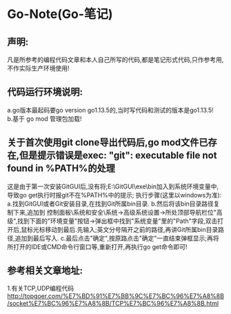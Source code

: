 # Go-Note(Go-笔记)

## 声明:
凡是所参考的编程代码文章和本人自己所写的代码,都是笔记形式代码,只作参考用,不作实际生产环境使用!

## 代码运行环境说明:
a.go版本最起码要go version go1.13.5的,当时写代码和测试的版本是go1.13.5!  
b.基于 go mod 管理包加载!

## 关于首次使用git clone导出代码后,go mod文件已存在,但是提示错误是exec: "git": executable file not found in %PATH%的处理
这是由于第一次安装GitGUI后,没有将;E:\GitGUI\exe\bin加入到系统环境变量中,导致go get执行时报git不在%PATH%中的提示;
执行步骤(这里以windows为准):
a.找到GitGUI或者Git安装目录,在找到Git所属bin目录.
b.然后将该bin目录路径复制下来,追加到 控制面板\系统和安全\系统->高级系统设置->所处顶部导航栏位"高级",找到下面的"环境变量"按钮->弹出框中找到"系统变量"里的"Path"字段,双击打开后,鼠标光标移动到最后.先输入;英文分号隔开之前的路径,再讲Git所属bin目录路径,追加到最后写入.
c.最后点击"确定",按原路点击"确定"一直结束弹框显示;再将所打开的IDE或CMD命令行窗口等,重新打开,再执行go get命令即可!

## 参考相关文章地址:
1.有关TCP,UDP编程代码  
http://topgoer.com/%E7%BD%91%E7%BB%9C%E7%BC%96%E7%A8%8B/socket%E7%BC%96%E7%A8%8B/TCP%E7%BC%96%E7%A8%8B.html
